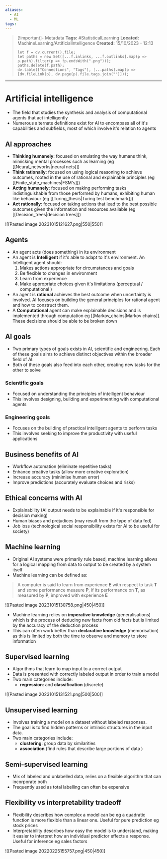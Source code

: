 ```yaml
---
aliases:
  - AI
  - ML
tags:
---
```


> [!important]- Metadata
> **Tags:** #StatisticalLearning 
> **Located:** MachineLearning/ArtificialIntelligence
> **Created:** 15/10/2023 - 12:13
> ```dataviewjs
> let f = dv.current().file;
> let paths = new Set([...f.inlinks, ...f.outlinks].map(p => p.path).filter(p => !p.endsWith(".png")));
> paths.delete(f.path);
> dv.table(["Connections", "Tags"], [...paths].map(p => [dv.fileLink(p), dv.page(p).file.tags.join("")]));

___
# Artificial intelligence
- The field that studies the synthesis and analysis of computational agents that act intelligently
- Numerous alternate definitions exist for AI to encompass all of it's capabilities and subfields, most of which involve it's relation to agents 


## AI approaches 
- **Thinking humanely**: focused on emulating the way humans think, mimicking mental processes such as learning (eg [[Neural_networks|neural nets]])
- **Think rationally**: focused on using logical reasoning to achieve outcomes, rooted in the use of rational and explainable principles (eg [[Finite_state_machines|FSM's]])
- **Acting humanely**: focused on making performing tasks indistinguishable from those performed by humans, exhibiting human like behaviour (eg [[Turing_thesis|Turing test benchmark]])
- **Act rationally**: focused on taking actions that lead to the best possible outcomes given the information and resources available (eg [[Decision_trees|decision trees]])

![[Pasted image 20231015121627.png|550|550]]
## Agents
- An agent acts (does something) in its environment 
- An agent is **Intelligent** if it's able to adapt to it's environment. An Intelligent agent should:
	1. Makes actions appropriate for circumstances and goals 
	2. Be flexible to changes in environment 
	3. Learn from experience 
	4. Make appropriate choices given it's limitations (perceptual / computational )
- An agent is **rational** achieves the best outcome when uncertainty is involved. AI focuses on building the general principles for rational agent and how to construct them.
- A **Computational** agent can make explainable decisions and is implemented through computation eg [[Markov_chains|Markov chains]]. These decisions should be able to be broken down

## AI goals
- Two primary types of goals exists in AI, scientific and engineering. Each of these goals aims to achieve distinct objectives within the broader field of AI.
- Both of these goals also feed into each other, creating new tasks for the other to solve
### Scientific goals 
- Focused on understanding the principles of intelligent behaviour 
- This involves designing, building and experimenting with computational agents 
### Engineering goals 
- Focuses on the building of practical intelligent agents to perform tasks 
- This involves seeking to improve the productivity with useful applications
## Business benefits of AI
- Workflow automation (eliminate repetitive tasks)
- Enhance creative tasks (allow more creative exploration)
- Increase accuracy (minimise human error)
- Improve predictions (accurately evaluate choices and risks)
## Ethical concerns with AI 
- Explainability (AI output needs to be explainable if it's responsible for decision making)
- Human biases and prejudices (may result from the type of data fed)
- Job loss (technological social responsibility exists for AI to be useful for society)
## Machine learning
- Original AI systems were primarily rule based, machine learning allows for a logical mapping from data to output to be created by a system itself
- Machine learning can be defined as:

>A computer is said to learn from experience **E** with respect to task **T** and some performance measure **P**, if its performance on **T**, as measured by **P**, improved with experience **E**

![[Pasted image 20231015130758.png|450|450]]

- Machine learning relies on **imperative knowledge** (generalisations) which is the process of deducing new facts from old facts but is limited by the accuracy of the deduction process
- This can often work better than **declarative knowledge** (memorisation) as this is limited by both the time to observe and memory to store information 
## Supervised learning
- Algorithms that learn to map input to a correct output 
- Data is presented with correctly labeled output in order to train a model 
- Two main categories include:
    - **regression**:  and **classification** (discrete)

![[Pasted image 20231015131521.png|500|500]]
## Unsupervised learning 
- Involves training a model on a dataset without labeled responses.
- The goal is to find hidden patterns or intrinsic structures in the input data.
- Two main categories include:
    - **clustering**: group data by similarities 
    - **association** (find rules that describe large portions of data ) 
## Semi-supervised learning 
- Mix of labeled and unlabelled data, relies on a flexible algorithm that can incorporate both 
- Frequently used as total labelling can often be expensive 
## Flexibility vs interpretability tradeoff
- Flexibility describes how complex a model can be eg a quadratic function is more flexible than a linear one. Useful for pure prediction eg stock prices
- Interpretability describes how easy the model is to understand, making it easier to interpret how an individual predictor effects a response. Useful for inference eg sales factors

![[Pasted image 20220225155757.png|450|450]]